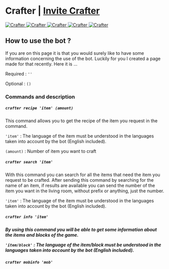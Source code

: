 <h1>Crafter | <a href="https://discord.com/oauth2/authorize?client_id=740727392041041981&permissions=311360&scope=bot">Invite Crafter</a></h1>
<a href="https://top.gg/bot/740727392041041981"> 
  <img src="https://top.gg/api/widget/status/740727392041041981.svg" alt="Crafter" />
  <img src="https://top.gg/api/widget/servers/740727392041041981.svg?noavatar=true" alt="Crafter" />
  <img src="https://top.gg/api/widget/upvotes/740727392041041981.svg?noavatar=true" alt="Crafter" />
  <img src="https://top.gg/api/widget/lib/740727392041041981.svg?noavatar=true" alt="Crafter" />
  <img src="https://top.gg/api/widget/owner/740727392041041981.svg?noavatar=true" alt="Crafter" />
</a>

<h2>How to use the bot ?</h2>

If you are on this page it is that you would surely like to have some information concerning the use of the bot. Luckily for you I created a page made for that recently. Here it is ...

<div>
  Required : <code>''</code>

  Optional : <code>()</code>
</div>


<h3>Commands and description</h3>

<h5><code>crafter recipe 'item' (amount)</code></h4>
This command allows you to get the recipe of the item you request in the command.

<code>'item'</code> : The language of the item must be understood in the languages taken into account by the bot (English included). 

<code>(amount)</code> : Number of item you want to craft


<h5><code>crafter search 'item'</code></h5>
With this command you can search for all the items that need the item you request to be crafted.
After sending this command by searching for the name of an item, if results are available you can send the number of the item you want in the living room, without prefix or anything, just the number.

<code>'item'</code> : The language of the item must be understood in the languages taken into account by the bot (English included). 


<h5><code>crafter info 'item'</code><h5>
By using this command you will be able to get some information about the items and blocks of the game.

<code>'item/block'</code> : The language of the item/block must be understood in the languages taken into account by the bot (English included). 


<h5><code>crafter mobinfo 'mob'</code><h5>

